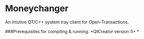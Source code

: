 Moneychanger
============
An intutive QT/C++ system tray client for Open-Transactions.

###Prerequisites for compiling & running.
*QtCreator version 5+
*
